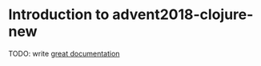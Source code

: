 # Introduction to advent2018-clojure-new

TODO: write [great documentation](http://jacobian.org/writing/what-to-write/)
